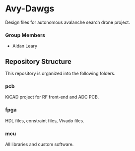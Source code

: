 # Avy-Dawgs
Design files for autonomous avalanche search drone project.

### Group Members 
* Aidan Leary 

## Repository Structure 
This repository is organized into the following folders. 

### pcb 
KiCAD project for RF front-end and ADC PCB.

### fpga
HDL files, constraint files, Vivado files.

### mcu 
All libraries and custom software.
